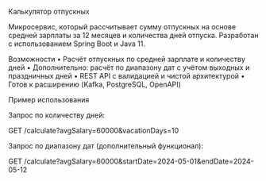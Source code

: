 Калькулятор отпускных

Микросервис, который рассчитывает сумму отпускных на основе средней зарплаты за 12 месяцев и количества дней отпуска.
Разработан с использованием Spring Boot и Java 11.

Возможности
•	Расчёт отпускных по средней зарплате и количеству дней
•	Дополнительно: расчёт по диапазону дат с учётом выходных и праздничных дней
•	REST API с валидацией и чистой архитектурой
•	Готов к расширению (Kafka, PostgreSQL, OpenAPI)

Пример использования

Запрос по количеству дней:

GET /calculate?avgSalary=60000&vacationDays=10

Запрос по диапазону дат (дополнительный функционал):

GET /calculate?avgSalary=60000&startDate=2024-05-01&endDate=2024-05-12